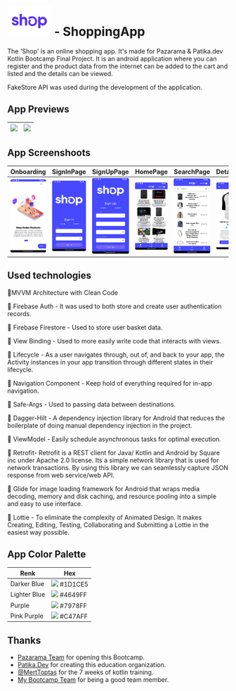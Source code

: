 
# <img src="https://github.com/yamanf/PazaramaBootcamp-FinalProject/blob/main/ReadMe/shop_logo.png" width="100"> - ShoppingApp

The 'Shop' is an online shopping app. It's made for Pazarama & Patika.dev Kotlin Bootcamp Final Project. It is an android application where you can register and the product data from the internet can be added to the cart and listed and the details can be viewed.


FakeStore API was used during the development of the application.

## App Previews
![](https://media.giphy.com/media/C52lXpPzo0Dm4SpH7k/giphy.gif) | ![](https://media.giphy.com/media/MxkdO6gg8F7CC1dWet/giphy.gif) 
 --- | --- 

## App Screenshoots

Onboarding|SignInPage|SignUpPage|HomePage|SearchPage|DetailPage|BasketPage|ProfilePage
 --- | --- | --- | --- | --- | --- | --- | ---  
![](https://github.com/yamanf/PazaramaBootcamp-FinalProject/blob/main/ReadMe/Onboarding.png)| ![](https://github.com/yamanf/PazaramaBootcamp-FinalProject/blob/main/ReadMe/sign_in.png) | ![](https://github.com/yamanf/PazaramaBootcamp-FinalProject/blob/main/ReadMe/sign_up.png) | ![](https://github.com/yamanf/PazaramaBootcamp-FinalProject/blob/main/ReadMe/home_screen.png) |  ![](https://github.com/yamanf/PazaramaBootcamp-FinalProject/blob/main/ReadMe/search_screen.png) | ![](https://github.com/yamanf/PazaramaBootcamp-FinalProject/blob/main/ReadMe/product_detail_screen.png) | ![](https://github.com/yamanf/PazaramaBootcamp-FinalProject/blob/main/ReadMe/basket_screen.png) | ![](https://github.com/yamanf/PazaramaBootcamp-FinalProject/blob/main/ReadMe/profile_screen.png) 

## Used technologies

🔧MVVM Architecture with Clean Code

🔧 Firebase Auth - It was used to both store and create user authentication records.

🔧 Firebase Firestore - Used to store user basket data.

🔧 View Binding - Used to more easily write code that interacts with views.

🔧 Lifecycle - As a user navigates through, out of, and back to your app, the Activity instances in your app transition through different states in their lifecycle.

🔧 Navigation Component - Keep hold of everything required for in-app navigation.

🔧 Safe-Args - Used to passing data between destinations.

🔧 Dagger-Hilt - A dependency injection library for Android that reduces the boilerplate of doing manual dependency injection in the project.

🔧 ViewModel - Easily schedule asynchronous tasks for optimal execution.

🔧 Retrofit- Retrofit is a REST client for Java/ Kotlin and Android by Square inc under Apache 2.0 license. Its a simple network library that is used for network transactions. By using this library we can seamlessly capture JSON response from web service/web API.

🔧 Glide for image loading framework for Android that wraps media decoding, memory and disk caching, and resource pooling into a simple and easy to use interface.

🔧 Lottie -  To eliminate the complexity of Animated Design. It makes Creating, Editing, Testing, Collaborating and Submitting a Lottie in the easiest way possible.
## App Color Palette

| Renk             | Hex                                                                |
| ----------------- | ------------------------------------------------------------------ |
| Darker Blue | ![](https://via.placeholder.com/10/1D1CE5?text=+) #1D1CE5 |
| Lighter Blue | ![](https://via.placeholder.com/10/4649FF?text=+) #4649FF |
| Purple | ![](https://via.placeholder.com/10/7978FF?text=+) #7978FF |
| Pink Purple | ![](https://via.placeholder.com/10/C47AFF?text=+) #C47AFF | 

## Thanks

- [Pazarama Team](https://www.pazarama.com/) for opening this Bootcamp.
- [Patika.Dev](https://www.patika.dev/tr) for creating this education organization.
- [@MertToptas](https://github.com/merttoptas) for the 7 weeks of kotlin training.
- [My Bootcamp Team](https://github.com/Pazarama-Android-Kotlin-Bootcamp) for being a good team member.


